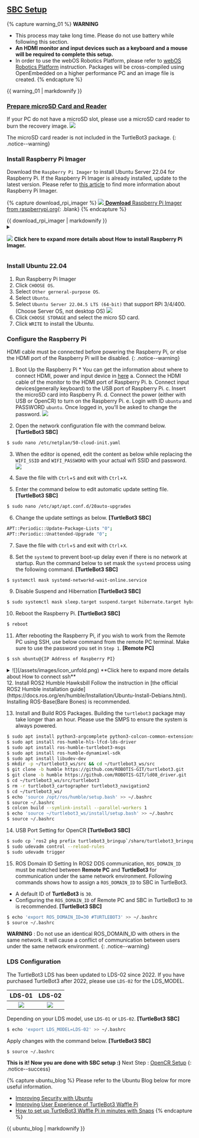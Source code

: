<div style="counter-reset: h1 2"></div>
<div style="counter-reset: h2 1"></div>


## [SBC Setup](#sbc-setup)

{% capture warning_01 %}
**WARNING**
- This process may take long time. Please do not use battery while following this section.
- **An HDMI monitor and input devices such as a keyboard and a mouse will be required to complete this setup.**
- In order to use the webOS Robotics Platform, please refer to [webOS Robotics Platform](https://github.com/ros/meta-ros/wiki/OpenEmbedded-Build-Instructions) instruction. Packages will be cross-compiled using OpenEmbedded on a higher performance PC and an image file is created.
{% endcapture %}
<div class="notice--danger">{{ warning_01 | markdownify }}</div>

### [Prepare microSD Card and Reader](#prepare-microsd-card-and-reader)
If your PC do not have a microSD slot, please use a microSD card reader to burn the recovery image.
![](/assets/images/platform/turtlebot3/setup/micro_sd_reader.png)

The microSD card reader is not included in the TurtleBot3 package.
{: .notice--warning}

### Install Raspberry Pi Imager
Download the `Raspberry Pi Imager` to install Ubuntu Server 22.04 for Raspberry Pi.
If the Raspberry Pi Imager is already installed, update to the latest version.
Please refer to [this article](https://www.raspberrypi.org/blog/raspberry-pi-imager-imaging-utility/) to find more information about Raspberry Pi Imager.

{% capture download_rpi_imager %}
[![](/assets/images/icon_download.png) **Download** Raspberry Pi Imager from raspberrypi.org](https://www.raspberrypi.org/software/){: .blank}
{% endcapture %}
<div class="notice--success">{{ download_rpi_imager | markdownify }}</div>

<details>
<summary>

![](/assets/images/icon_unfold.png) **Click here to expand more details about How to install Raspberry Pi Imager.**
</summary>
Choose one way to install rpi-imager between `deb` and `apt`

1. `deb`
Download deb file
![](/assets/images/platform/turtlebot3/sbc_setup/sbc_setup1.png)
  ```bash
$ cd Downloads
$ sudo dpkg -i imager_[you_rversion]_amd64.deb #check the file name downloaded
  ```
If you have any dependency error, use below CLI
  ```bash
$ sudo apt-get install -f
$ rpi-imager
  ```
2. `apt`

  ```bash
$ sudo apt install rpi-imager
$ rpi-imager
  ```

</details>

### Install Ubuntu 22.04
1. Run Raspberry Pi Imager
2. Click `CHOOSE OS`.
3. Select `Other gerneral-purpose OS`.
4. Select `Ubuntu`.
5. Select `Ubuntu Server 22.04.5 LTS (64-bit)` that support RPi 3/4/400.
(Choose Server OS, not desktop OS)
![](/assets/images/platform/turtlebot3/sbc_setup/sbc_setup2.png)
6. Click `CHOOSE STORAGE` and select the micro SD card.
7. Click `WRITE` to install the Ubuntu.

### Configure the Raspberry Pi

HDMI cable must be connected before powering the Raspberry Pi, or else the HDMI port of the Raspberry Pi will be disabled.
{: .notice--warning}

1. Boot Up the Raspberry Pi
  \* You can get the information about where to connect HDMI, power and input device in [here](https://www.raspberrypi.com/documentation/computers/getting-started.html)
  a. Connect the HDMI cable of the monitor to the HDMI port of Raspberry Pi.
  b. Connect input devices(generally keyboard) to the USB port of Raspberry Pi.
  c. Insert the microSD card into Raspberry Pi.
  d. Connect the power (either with USB or OpenCR) to turn on the Raspberry Pi.
  e. Login with ID `ubuntu` and PASSWORD `ubuntu`. Once logged in, you'll be asked to change the password.
  ![](/assets/images/platform/turtlebot3/sbc_setup/sbc_setup3.png)

2. Open the network configuration file with the command below.
**[TurtleBot3 SBC]**
```bash
$ sudo nano /etc/netplan/50-cloud-init.yaml
```

3. When the editor is opened, edit the content as below while replacing the `WIFI_SSID` and `WIFI_PASSWORD` with your actual wifi SSID and password.
![](/assets/images/platform/turtlebot3/setup/ros2_sbc_netcfg.png)

4. Save the file with `Ctrl`+`S` and exit with `Ctrl`+`X`.


5. Enter the command below to edit automatic update setting file.
**[TurtleBot3 SBC]**
```bash
$ sudo nano /etc/apt/apt.conf.d/20auto-upgrades
```

6. Change the update settings as below.
**[TurtleBot3 SBC]**
```bash
APT::Periodic::Update-Package-Lists "0";
APT::Periodic::Unattended-Upgrade "0";
```

7. Save the file with `Ctrl`+`S` and exit with `Ctrl`+`X`.

8. Set the `systemd` to prevent boot-up delay even if there is no network at startup. Run the command below to set mask the `systemd` process using the following command.
**[TurtleBot3 SBC]**
```bash
$ systemctl mask systemd-networkd-wait-online.service
```

9. Disable Suspend and Hibernation
**[TurtleBot3 SBC]**
```bash
$ sudo systemctl mask sleep.target suspend.target hibernate.target hybrid-sleep.target
```

10. Reboot the Raspberry Pi.
**[TurtleBot3 SBC]**
```bash
$ reboot
```

11. After rebooting the Raspberry Pi, if you wish to work from the Remote PC using SSH, use below command from the remote PC terminal. Make sure to use the password you set in `Step 1`.
**[Remote PC]**
```bash
$ ssh ubuntu@{IP Address of Raspberry PI}
```
<details>
<summary>
![](/assets/images/icon_unfold.png) **Click here to expand more details about How to connect ssh**
</summary>

1. Edit here
**[TurtleBot3 SBC]**
```bash
$ sudo nano /etc/ssh/sshd_config.d/50-cloud-init.conf
```
![](/assets/images/platform/turtlebot3/sbc_setup/sshd_config2.png)
2. Install net-tools and check your ip.
**[TurtleBot3 SBC]**
```bash
$ reboot
$ sudo apt update
$ sudo apt install net-tools
$ ifconfig
```
![](/assets/images/platform/turtlebot3/sbc_setup/sshd_config3.png)
3. Enter command below in `remote PC` and use your `password` that you changed before.
**[Remote PC]**
```bash
$ ssh ubuntu@{IP Address of Raspberry PI}
```
</details>
12. Install ROS2 Humble Hawksbill
Follow the instruction in [the official ROS2 Humble installation guide](https://docs.ros.org/en/humble/Installation/Ubuntu-Install-Debians.html).  Installing ROS-Base(Bare Bones) is recommended.

13. Install and Build ROS Packages.
Building the `turtlebot3` package may take longer than an hour. Please use the SMPS to ensure the system is always powered.
```bash
$ sudo apt install python3-argcomplete python3-colcon-common-extensions libboost-system-dev build-essential
$ sudo apt install ros-humble-hls-lfcd-lds-driver
$ sudo apt install ros-humble-turtlebot3-msgs
$ sudo apt install ros-humble-dynamixel-sdk
$ sudo apt install libudev-dev
$ mkdir -p ~/turtlebot3_ws/src && cd ~/turtlebot3_ws/src
$ git clone -b humble https://github.com/ROBOTIS-GIT/turtlebot3.git
$ git clone -b humble https://github.com/ROBOTIS-GIT/ld08_driver.git
$ cd ~/turtlebot3_ws/src/turtlebot3
$ rm -r turtlebot3_cartographer turtlebot3_navigation2
$ cd ~/turtlebot3_ws/
$ echo 'source /opt/ros/humble/setup.bash' >> ~/.bashrc
$ source ~/.bashrc
$ colcon build --symlink-install --parallel-workers 1
$ echo 'source ~/turtlebot3_ws/install/setup.bash' >> ~/.bashrc
$ source ~/.bashrc
```

14. USB Port Setting for OpenCR
**[TurtleBot3 SBC]**
```bash
$ sudo cp `ros2 pkg prefix turtlebot3_bringup`/share/turtlebot3_bringup/script/99-turtlebot3-cdc.rules /etc/udev/rules.d/
$ sudo udevadm control --reload-rules
$ sudo udevadm trigger
```

15. ROS Domain ID Setting
In ROS2 DDS communication, `ROS_DOMAIN_ID` must be matched between **Remote PC** and **TurtleBot3** for communication under the same network environment. Following commands shows how to assign a `ROS_DOMAIN_ID` to SBC in TurtleBot3.
- A default ID of **TurtleBot3** is `30`.
- Configuring the `ROS_DOMAIN_ID` of Remote PC and SBC in TurtleBot3 to `30` is recommended.
**[TurtleBot3 SBC]**
```bash
$ echo 'export ROS_DOMAIN_ID=30 #TURTLEBOT3' >> ~/.bashrc
$ source ~/.bashrc
```

**WARNING** : Do not use an identical ROS_DOMAIN_ID with others in the same network. It will cause a conflict of communication between users under the same network environment.
{: .notice--warning}

### LDS Configuration
The TurtleBot3 LDS has been updated to LDS-02 since 2022.
If you have purchased TurtleBot3 after 2022, please use `LDS-02` for the LDS_MODEL.

|LDS-01|LDS-02|
|:---:|:---:|
|![](/assets/images/platform/turtlebot3/appendix_lds/lds_small.png)|![](/assets/images/platform/turtlebot3/appendix_lds/lds_ld08_small.png)|

Depending on your LDS model, use `LDS-01` or `LDS-02`.
**[TurtleBot3 SBC]**
```bash
$ echo 'export LDS_MODEL=LDS-02' >> ~/.bashrc
```

Apply changes with the command below.
**[TurtleBot3 SBC]**
```bash
$ source ~/.bashrc
```

**This is it! Now you are done with SBC setup :)**
Next Step : [OpenCR Setup](/docs/en/platform/turtlebot3/opencr_setup/#opencr-setup)
{: .notice--success}


{% capture ubuntu_blog %}
Please refer to the Ubuntu Blog below for more useful information.
- [Improving Security with Ubuntu](https://ubuntu.com/blog/steps-to-maximise-robotics-security-with-ubuntu)
- [Improving User Experience of TurtleBot3 Waffle Pi](https://ubuntu.com/blog/building-a-better-turtlebot3)
- [How to set up TurtleBot3 Waffle Pi in minutes with Snaps](https://ubuntu.com/blog/how-to-set-up-turtlebot3-in-minutes-with-snaps)
{% endcapture %}
<div class="notice--success">{{ ubuntu_blog | markdownify }}</div>

